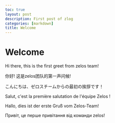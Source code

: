 ```yaml
---
toc: true
layout: post
description: First post of zlog
categories: [markdown]
title: Welcome
---
```


# Welcome

Hi there, this is the first greet from zelos team!

你好! 这是zelos团队的第一声问候!

こんにちは、ゼロスチームからの最初の挨拶です！

Salut, c'est la première salutation de l'équipe Zelos !

Hallo, dies ist der erste Gruß vom Zelos-Team!

Привіт, це перше привітання від команди zelos!